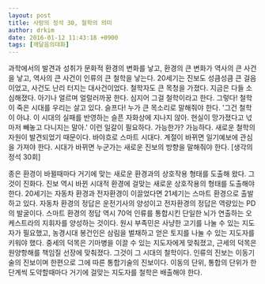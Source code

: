 ```yaml
---
layout: post
title: 사랑의 정석 30, 철학의 의미
author: drkim
date: 2016-01-12 11:43:18 +0900
tags: [깨달음의대화]
---
```

과학에서의 발견과 성취가 문화적 환경의 변화를 낳고, 환경의 큰 변화가 역사의 큰 사건을 낳고, 역사의 큰 사건이 인류의 큰 철학을 낳는다. 20세기는 진보도 성큼성큼 큰 걸음이었고, 사건도 난리 터지는 대사건이었다. 철학자도 큰 목청을 가졌다. 지금은 다들 소심해졌다. 아기나 얼르며 얼럴러까꿍 한다. 심지어 그걸 철학이라고 한다. 그렇다! 철학이 죽은 시대를 우리는 살고 있다. 슬프다! 누가 큰 목소리로 말해줘야 한다. '그건 철학이 아냐. 이 시대의 실패를 반영하는 슬픈 자화상에 지나지 않아. 현실이 망가졌다고 넋마저 빼놓고 다니지는 말아.' 이런 일갈이 필요하다. 가능한가? 가능하다. 새로운 철학의 자원이 발견되었기 때문이다. 바야흐로 스마트 시대다. 계절이 바뀌면 일기예보에 관심을 가져야 한다. 시대가 바뀌면 누군가는 새로운 진보의 방향을 말해줘야 한다. [생각의 정석 30회] 

  


종은 환경이 바뀔때마다 거기에 맞는 새로운 환경과의 상호작용 형태를 도출해 왔다. 그것이 진화다. 진보 역시 바뀐 시대적 환경에 걸맞는 새로운 상호작용의 형태를 도출해야 한다. 20세기는 자동차 환경과 전자환경이 이끌었다면 21세기는 스마트 환경으로 출발하고 있다. 자동차 환경의 정답은 운전기사의 양성이고 전자환경의 정답은 역량있는 PD의 발굴이다. 스마트 환경의 정답 역시 70억 인류를 통합시킨 단일한 뇌가 연출하는 오케스트라의 지휘자를 양성하는 것이다. 원시 부족민은 사냥한 고기를 나눌 수 있는 지도자가 필요했고, 농경시대 봉건인은 삼림을 벌채하고 얻은 토지를 나눌 수 있는 지도자를 키워야 했다. 중세의 덕목은 기마병을 이끌 수 있는 지도자에게 맞춰졌고, 근세의 덕목은 원양항해를 책임질 선장에 맞춰졌다. 그것이 그 시대의 철학이다. 인류의 진보는 이동기술의 진보이며 한편으로 그에 따른 통합기술의 진보이다. 이동의 단위, 통합의 단위가 한 단계씩 도약할때마다 거기에 걸맞는 지도자를 철학은 배출해야 한다.